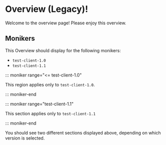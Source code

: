 # Overview (Legacy)!

Welcome to the overview page! Please enjoy this overview.

## Monikers

This Overview should display for the following monikers:

* `test-client-1.0`
* `test-client-1.1`

::: moniker range="<= test-client-1.0"

This region applies only to `test-client-1.0`.

::: moniker-end

::: moniker range="test-client-1.1"

This section applies only to `test-client-1.1`

::: moniker-end

You should see two different sections displayed above, depending on which version is selected.
